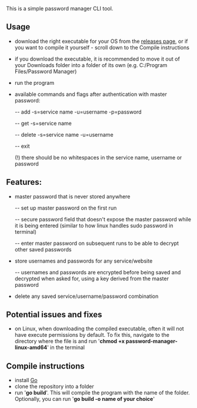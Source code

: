 This is a simple password manager CLI tool.


## Usage
- download the right executable for your OS from the [releases page](https://github.com/ryurukov2/go-password-manager/releases/latest), or if you want to compile it yourself - scroll down to the Compile instructions
- if you download the executable, it is recommended to move it out of your Downloads folder into a folder of its own (e.g. C:/Program Files/Password Manager)
- run the program
- available commands and flags after authentication with master password:

  -- add -s=service name -u=username -p=password

  -- get -s=service name

  -- delete -s=service name -u=username

  -- exit

  (!) there should be no whitespaces in the service name, username or password


## Features:
- master password that is never stored anywhere

  -- set up master password on the first run

  -- secure password field that doesn't expose the master password while it is being entered (similar to how linux handles sudo password in terminal)

  -- enter master password on subsequent runs to be able to decrypt other saved passwords

- store usernames and passwords for any service/website

  -- usernames and passwords are encrypted before being saved and decrypted when asked for, using a key derived from the master password

- delete any saved service/username/password combination

## Potential issues and fixes

- on Linux, when downloading the compiled executable, often it will not have execute permissions by default. To fix this, navigate to the directory where the file is and run '**chmod +x password-manager-linux-amd64**' in the terminal

## Compile instructions
- install [Go](https://go.dev/doc/install)
- clone the repository into a folder
- run '**go build**'. This will compile the program with the name of the folder. Optionally, you can run '**go build -o name of your choice**'
